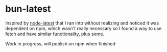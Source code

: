 # bun-latest
Inspired by [node-latest](https://github.com/bahamas10/node-latest) that I ran into without realizing and noticed it was dependent on npm, which wasn't really necessary so I found a way to use fetch and have similar functionality, plus some.

Work in progress, will publish on npm when finished